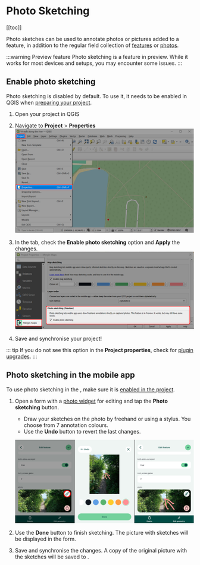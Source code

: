 # Photo Sketching

[[toc]]

Photo sketches can be used to annotate photos or pictures added to a feature, in addition to the regular field collection of [features](../mobile-features/) or [photos](../../layer/photos/).

:::warning Preview feature
Photo sketching is a feature in preview. While it works for most devices and setups, you may encounter some issues.
:::

## Enable photo sketching

<SinceBadge type="Plugin" version="2025.3.4" />

Photo sketching is disabled by default. To use it, it needs to be enabled in QGIS when [preparing your <MainPlatformName /> project](../../gis/features/#photo-sketching).

1. Open your <MainPlatformName /> project in QGIS
2. Navigate to **Project** > **Properties** 
   ![QGIS Project Properties](../../gis/qgis-project-properties.jpg "QGIS Project Properties")

3. In the <MainPlatformName /> tab, check the **Enable photo sketching** option and **Apply** the changes.
   ![Enable photo sketching in QGIS Mergin Maps project](../../gis/features/project-photo-sketching.jpg "Enable photo sketching in QGIS Mergin Maps project")

5. Save and synchronise your project!

::: tip 
If you do not see this option in the **Project properties**, check for [plugin upgrades](../../setup/install-mergin-maps-plugin-for-qgis/#plugin-upgrade).
:::

## Photo sketching in the mobile app
To use photo sketching in the <MobileAppNameShort />, make sure it is [enabled in the project](#enable-photo-sketching).

1. Open a form with a [photo widget](../../layer/photos/) for editing and tap the **Photo sketching** button.
   - Draw your sketches on the photo by freehand or using a stylus. You choose from 7 annotation colours.
   - Use the **Undo** button to revert the last changes.
    
   ![Photo sketching button in Mergin Maps mobile app](mobile-photo-sketching.jpg "Photo sketching button in Mergin Maps mobile app")

2. Use the **Done** button to finish sketching. The picture with sketches will be displayed in the form.

3. Save and synchronise the changes. A copy of the original picture with the sketches will be saved to <MainPlatformName />. 

